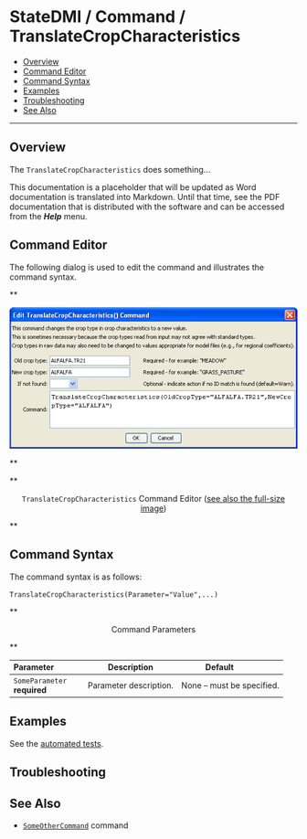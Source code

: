 # StateDMI / Command / TranslateCropCharacteristics #

* [Overview](#overview)
* [Command Editor](#command-editor)
* [Command Syntax](#command-syntax)
* [Examples](#examples)
* [Troubleshooting](#troubleshooting)
* [See Also](#see-also)

-------------------------

## Overview ##

The `TranslateCropCharacteristics` does something...

This documentation is a placeholder that will be updated as Word documentation is translated into Markdown.
Until that time, see the PDF documentation that is distributed with the software and can be accessed
from the ***Help*** menu.

## Command Editor ##

The following dialog is used to edit the command and illustrates the command syntax.

**<p style="text-align: center;">
![TranslateCropCharacteristics](TranslateCropCharacteristics.png)
</p>**

**<p style="text-align: center;">
`TranslateCropCharacteristics` Command Editor (<a href="../TranslateCropCharacteristics.png">see also the full-size image</a>)
</p>**

## Command Syntax ##

The command syntax is as follows:

```text
TranslateCropCharacteristics(Parameter="Value",...)
```
**<p style="text-align: center;">
Command Parameters
</p>**

| **Parameter**&nbsp;&nbsp;&nbsp;&nbsp;&nbsp;&nbsp;&nbsp;&nbsp;&nbsp;&nbsp;&nbsp;&nbsp; | **Description** | **Default**&nbsp;&nbsp;&nbsp;&nbsp;&nbsp;&nbsp;&nbsp;&nbsp;&nbsp;&nbsp; |
| --------------|-----------------|----------------- |
|`SomeParameter`<br>**required**|Parameter description.|None – must be specified.|

## Examples ##

See the [automated tests](https://github.com/OpenCDSS/cdss-app-statedmi-test/tree/master/test/regression/commands/TranslateCropCharacteristics).

## Troubleshooting ##

## See Also ##

* [`SomeOtherCommand`](../SomeOtherCommand/SomeOtherCommand) command
